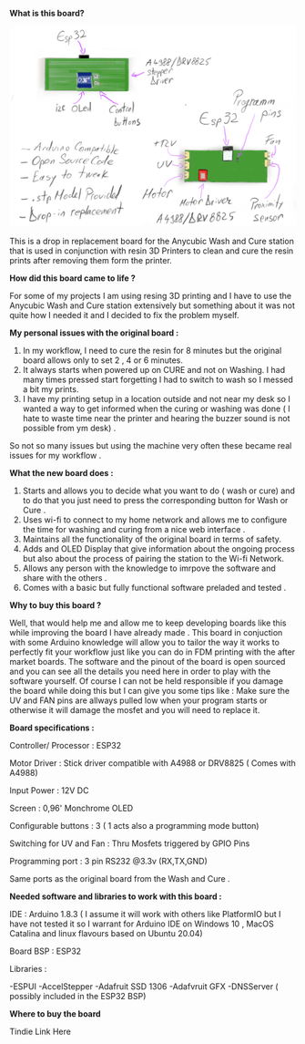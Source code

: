 <b>What is this board?</b>

![](w&c.PNG)


This is a drop in replacement board for the Anycubic Wash and Cure station that is used in conjunction with resin 3D Printers to clean and cure the resin prints after removing them form the printer. 

<b>How did this board came to life ?</b>

For some of my projects I am using resing 3D printing and I have to use the Anycubic Wash and Cure station extensively but something about it was not quite how I needed it and I decided to fix the problem myself. 

<b>My personal issues with the original board : </b>

1. In my workflow, I need to cure the resin for 8 minutes but the original board allows only to set 2 , 4 or 6 minutes. 
2. It always starts when powered up on CURE and not on Washing. I had many times pressed start forgetting I had to switch to wash so I messed a bit my prints. 
3. I have my printing setup in a location outside and not near my desk so I wanted a way to get informed when the curing or washing was done ( I hate to waste time near the printer and hearing the buzzer sound is not possible from ym desk) . 

So not so many issues but using the machine very often these became real issues for my workflow . 

<b>What the new board does : </b>
1. Starts and allows you to decide what you want to do ( wash or cure) and to do that you just need to press the corresponding button for Wash or Cure . 
2. Uses wi-fi to connect to my home network and allows me to configure the time for washing and curing from a nice web interface . 
3. Maintains all the functionality of the original board in terms of safety.
4. Adds and OLED Display that give information about the ongoing process but also about the process of pairing the station to the Wi-fi Network. 
5. Allows any person with the knowledge to imrpove the software and share with the others . 
6. Comes with a basic but fully functional software preladed and tested . 

<b>Why to buy this board ? </b>

Well, that would help me and allow me to keep developing boards like this while improving the board I have already made . 
This board in conjuction with some Arduino knowledge will allow you to tailor the way it works to perfectly fit your workflow just like you can do in FDM printing with the after market boards. 
The software and the pinout of the board is open sourced and you can see all the details you need here in order to play with the software yourself. 
Of course I can not be held responsible if you damage the board while doing this but I can give you some tips like : Make sure the UV and FAN pins are allways pulled low when your program starts or otherwise it will damage the mosfet and you will need to replace it. 

<b> Board specifications :</b>

Controller/ Processor : ESP32

Motor Driver : Stick driver compatible with A4988 or DRV8825 ( Comes with A4988)

Input Power : 12V DC

Screen : 0,96' Monchrome OLED

Configurable buttons : 3 ( 1 acts also a programming mode button) 

Switching for UV and Fan : Thru Mosfets triggered by GPIO Pins

Programming port : 3 pin RS232 @3.3v (RX,TX,GND)

Same ports as the original board from the Wash and Cure .


<b> Needed software and libraries to work with this board : </b>

IDE : Arduino 1.8.3 ( I assume it will work with others like PlatformIO but I have not tested it so I warrant for Arduino IDE on Windows 10 , MacOS Catalina and linux flavours based on Ubuntu 20.04)

Board BSP : ESP32

Libraries : 

-ESPUI
-AccelStepper
-Adafruit SSD 1306
-Adafvruit GFX
-DNSServer ( possibly included in the ESP32 BSP)


<b> Where to buy the board </b>

Tindie Link Here
